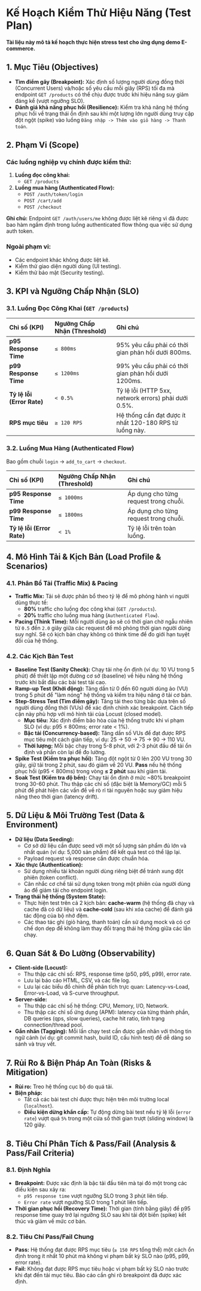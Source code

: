 # Kế Hoạch Kiểm Thử Hiệu Năng (Test Plan)

**Tài liệu này mô tả kế hoạch thực hiện stress test cho ứng dụng demo E-commerce.**


## 1. Mục Tiêu (Objectives)

*   **Tìm điểm gãy (Breakpoint):** Xác định số lượng người dùng đồng thời (Concurrent Users) và/hoặc số yêu cầu mỗi giây (RPS) tối đa mà endpoint `GET /products` có thể chịu được trước khi hiệu năng suy giảm đáng kể (vượt ngưỡng SLO).
*   **Đánh giá khả năng phục hồi (Resilience):** Kiểm tra khả năng hệ thống phục hồi về trạng thái ổn định sau khi một lượng lớn người dùng truy cập đột ngột (spike) vào luồng `Đăng nhập -> Thêm vào giỏ hàng -> Thanh toán`.


## 2. Phạm Vi (Scope)

### Các luồng nghiệp vụ chính được kiểm thử:

1.  **Luồng đọc công khai:**
    *   `GET /products`
2.  **Luồng mua hàng (Authenticated Flow):**
    *   `POST /auth/token/login`
    *   `POST /cart/add`
    *   `POST /checkout`

**Ghi chú:** Endpoint `GET /auth/users/me` không được liệt kê riêng vì đã được bao hàm ngầm định trong luồng authenticated flow thông qua việc sử dụng auth token.

### Ngoài phạm vi:

*   Các endpoint khác không được liệt kê.
*   Kiểm thử giao diện người dùng (UI testing).
*   Kiểm thử bảo mật (Security testing).


## 3. KPI và Ngưỡng Chấp Nhận (SLO)

### 3.1. Luồng Đọc Công Khai (`GET /products`)

| Chỉ số (KPI) | Ngưỡng Chấp Nhận (Threshold) | Ghi chú |
| :--- | :--- | :--- |
| **p95 Response Time** | `≤ 800ms` | 95% yêu cầu phải có thời gian phản hồi dưới 800ms. |
| **p99 Response Time** | `≤ 1200ms` | 99% yêu cầu phải có thời gian phản hồi dưới 1200ms. |
| **Tỷ lệ lỗi (Error Rate)** | `< 0.5%` | Tỷ lệ lỗi (HTTP 5xx, network errors) phải dưới 0.5%. |
| **RPS mục tiêu** | `≥ 120 RPS` | Hệ thống cần đạt được ít nhất 120-180 RPS từ luồng này. |

### 3.2. Luồng Mua Hàng (Authenticated Flow)

Bao gồm chuỗi `login` -> `add_to_cart` -> `checkout`.

| Chỉ số (KPI) | Ngưỡng Chấp Nhận (Threshold) | Ghi chú |
| :--- | :--- | :--- |
| **p95 Response Time** | `≤ 1000ms` | Áp dụng cho từng request trong chuỗi. |
| **p99 Response Time** | `≤ 1800ms` | Áp dụng cho từng request trong chuỗi. |
| **Tỷ lệ lỗi (Error Rate)** | `< 1%` | Tỷ lệ lỗi trên toàn luồng. |


## 4. Mô Hình Tải & Kịch Bản (Load Profile & Scenarios)

### 4.1. Phân Bổ Tải (Traffic Mix) & Pacing

*   **Traffic Mix:** Tải sẽ được phân bổ theo tỷ lệ để mô phỏng hành vi người dùng thực tế:
    *   **80%** traffic cho luồng đọc công khai (`GET /products`).
    *   **20%** traffic cho luồng mua hàng (`Authenticated Flow`).
*   **Pacing (Think Time):** Mỗi người dùng ảo sẽ có thời gian chờ ngẫu nhiên từ `0.5` đến `2.0` giây giữa các request để mô phỏng thời gian người dùng suy nghĩ. Sẽ có kịch bản chạy không có think time để đo giới hạn tuyệt đối của hệ thống.

### 4.2. Các Kịch Bản Test

*   **Baseline Test (Sanity Check):** Chạy tải nhẹ ổn định (ví dụ: 10 VU trong 5 phút) để thiết lập một đường cơ sở (baseline) về hiệu năng hệ thống trước khi bắt đầu các bài test tải cao.
*   **Ramp-up Test (Khởi động):** Tăng dần từ 0 đến 60 người dùng ảo (VU) trong 5 phút để "làm nóng" hệ thống và kiểm tra hiệu năng ở tải cơ bản.
*   **Step-Stress Test (Tìm điểm gãy):** Tăng tải theo từng bậc dựa trên số người dùng đồng thời (VUs) để xác định chính xác breakpoint. Cách tiếp cận này phù hợp với mô hình tải của Locust (closed model).
    *   **Mục tiêu:** Xác định điểm bão hòa của hệ thống trước khi vi phạm SLO (ví dụ: p95 ≤ 800ms; error rate < 1%).
    *   **Bậc tải (Concurrency-based):** Tăng dần số VUs để đạt được RPS mục tiêu một cách gián tiếp, ví dụ: 25 → 50 → 75 → 90 → 110 VU.
    *   **Thời lượng:** Mỗi bậc chạy trong 5-8 phút, với 2-3 phút đầu để tải ổn định và phần còn lại để đo lường.
*   **Spike Test (Kiểm tra phục hồi):** Tăng đột ngột từ 0 lên 200 VU trong 30 giây, giữ tải trong 2 phút, sau đó giảm về 20 VU. **Pass** nếu hệ thống phục hồi (p95 < 800ms) trong vòng **≤ 2 phút** sau khi giảm tải.
*   **Soak Test (Kiểm tra độ bền):** Chạy tải ổn định ở mức ~80% breakpoint trong 30-60 phút. Thu thập các chỉ số (đặc biệt là Memory/GC) mỗi 5 phút để phát hiện các vấn đề về rò rỉ tài nguyên hoặc suy giảm hiệu năng theo thời gian (latency drift).


## 5. Dữ Liệu & Môi Trường Test (Data & Environment)

*   **Dữ liệu (Data Seeding):**
    *   Cơ sở dữ liệu cần được seed với một số lượng sản phẩm đủ lớn và nhất quán (ví dụ: 5,000 sản phẩm) để kết quả test có thể lặp lại.
    *   Payload request và response cần được chuẩn hóa.
*   **Xác thực (Authentication):**
    *   Sử dụng nhiều tài khoản người dùng riêng biệt để tránh xung đột phiên (token conflict).
    *   Cân nhắc cơ chế tái sử dụng token trong một phiên của người dùng ảo để giảm tải cho endpoint login.
*   **Trạng thái hệ thống (System State):**
    *   Thực hiện test trên cả 2 kịch bản: **cache-warm** (hệ thống đã chạy và cache đã có dữ liệu) và **cache-cold** (sau khi xóa cache) để đánh giá tác động của bộ nhớ đệm.
    *   Các thao tác ghi (giỏ hàng, thanh toán) cần sử dụng mock và có cơ chế dọn dẹp để không làm thay đổi trạng thái hệ thống giữa các lần chạy.


## 6. Quan Sát & Đo Lường (Observability)

*   **Client-side (Locust):**
    *   Thu thập các chỉ số: RPS, response time (p50, p95, p99), error rate.
    *   Lưu lại báo cáo HTML, CSV, và các file log.
    *   Lưu lại các biểu đồ chính để phân tích trực quan: Latency-vs-Load, Error-vs-Load, và S-curve throughput.
*   **Server-side:**
    *   Thu thập các chỉ số hệ thống: CPU, Memory, I/O, Network.
    *   Thu thập các chỉ số ứng dụng (APM): latency của từng thành phần, DB queries (qps, slow queries), cache hit ratio, tình trạng connection/thread pool.
*   **Gắn nhãn (Tagging):** Mỗi lần chạy test cần được gắn nhãn với thông tin ngữ cảnh (ví dụ: git commit hash, build ID, cấu hình test) để dễ dàng so sánh và truy vết.


## 7. Rủi Ro & Biện Pháp An Toàn (Risks & Mitigation)

*   **Rủi ro:** Treo hệ thống cục bộ do quá tải.
*   **Biện pháp:**
    *   Tất cả các bài test chỉ được thực hiện trên môi trường local (`localhost`).
    *   **Điều kiện dừng khẩn cấp:** Tự động dừng bài test nếu tỷ lệ lỗi (`error rate`) vượt quá `5%` trong một cửa sổ thời gian trượt (sliding window) là 120 giây.


## 8. Tiêu Chí Phân Tích & Pass/Fail (Analysis & Pass/Fail Criteria)

### 8.1. Định Nghĩa

*   **Breakpoint:** Được xác định là bậc tải đầu tiên mà tại đó một trong các điều kiện sau xảy ra:
    *   `p95 response time` vượt ngưỡng SLO trong 3 phút liên tiếp.
    *   `Error rate` vượt ngưỡng SLO trong 1 phút liên tiếp.
*   **Thời gian phục hồi (Recovery Time):** Thời gian (tính bằng giây) để p95 response time quay trở lại ngưỡng SLO sau khi tải đột biến (spike) kết thúc và giảm về mức cơ bản.

### 8.2. Tiêu Chí Pass/Fail Chung

*   **Pass:** Hệ thống đạt được RPS mục tiêu (`≥ 150 RPS` tổng thể) một cách ổn định trong ít nhất 10 phút mà không vi phạm bất kỳ SLO nào (p95, p99, error rate).
*   **Fail:** Không đạt được RPS mục tiêu hoặc vi phạm bất kỳ SLO nào trước khi đạt đến tải mục tiêu. Báo cáo cần ghi rõ breakpoint đã được xác định.